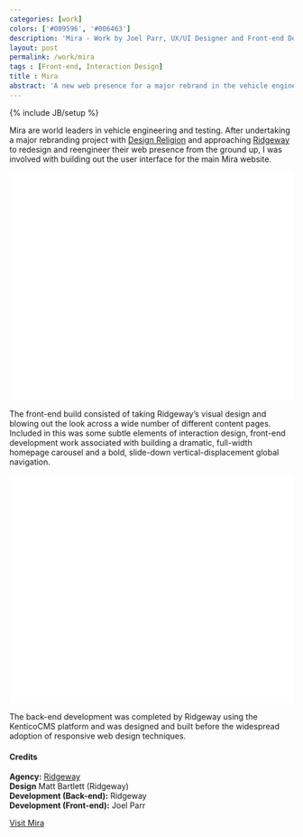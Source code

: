 ```yaml
---
categories: [work]
colors: ['#009596', '#006463']
description: 'Mira - Work by Joel Parr, UX/UI Designer and Front-end Developer in Austin, TX.'
layout: post
permalink: /work/mira
tags : [Front-end, Interaction Design]
title : Mira
abstract: 'A new web presence for a major rebrand in the vehicle engineering world.'
---
```

{% include JB/setup %}

Mira are world leaders in vehicle engineering and testing. After undertaking a major rebranding project with [Design Religion](http://www.designreligion.co.uk/) and approaching [Ridgeway](http://ridgeway.net/) to redesign and reengineer their web presence from the ground up, I was involved with building out the user interface for the main Mira website.

<img alt="Screenshot of Mira site on large screen" class="ll" 
	src="/assets/img/work/ss-monitor-ph.png" data-src="/assets/img/work/mira-ss-monitor.png" />

The front-end build consisted of taking Ridgeway’s visual design and blowing out the look across a wide number of different content pages. Included in this was some subtle elements of interaction design, front-end development work associated with building a dramatic, full-width homepage carousel and a bold, slide-down vertical-displacement global navigation.

<img alt="Screenshot of Mira site on large screen" class="ll" 
	src="/assets/img/work/ss-monitor-ph.png" data-src="/assets/img/work/mira-ss-monitor2.png" />

The back-end development was completed by Ridgeway using the KenticoCMS platform and was designed and built before the widespread adoption of responsive web design techniques.

#### Credits
**Agency:** [Ridgeway](http://ridgeway.net/)  
**Design** Matt Bartlett (Ridgeway)  
**Development (Back-end):** Ridgeway  
**Development (Front-end):** Joel Parr  

<a class="cta" href="http://mira.co.uk" target="_blank" title="Visit mira.co.uk in a new window">Visit Mira</a>